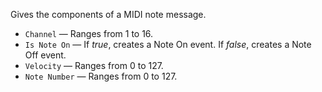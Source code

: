 Gives the components of a MIDI note message.

   - `Channel` — Ranges from 1 to 16. 
   - `Is Note On` — If *true*, creates a Note On event. If *false*, creates a Note Off event. 
   - `Velocity` — Ranges from 0 to 127.
   - `Note Number` — Ranges from 0 to 127.

